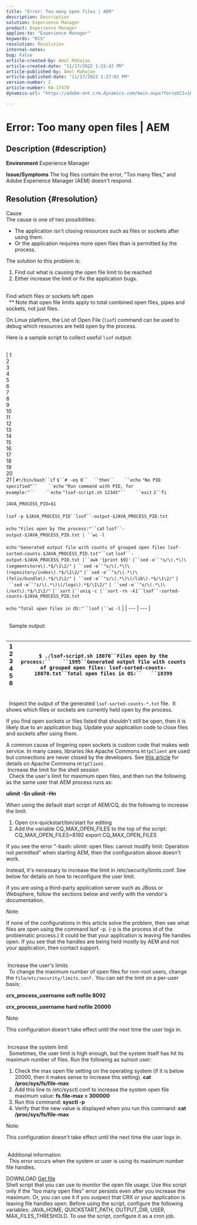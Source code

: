 ```yaml
---
title: "Error: Too many open files | AEM"
description: Description
solution: Experience Manager
product: Experience Manager
applies-to: "Experience Manager"
keywords: "KCS"
resolution: Resolution
internal-notes: 
bug: False
article-created-by: Amol Mahajan
article-created-date: "11/17/2022 1:15:42 PM"
article-published-by: Amol Mahajan
article-published-date: "11/17/2022 1:27:02 PM"
version-number: 2
article-number: KA-17470
dynamics-url: "https://adobe-ent.crm.dynamics.com/main.aspx?forceUCI=1&pagetype=entityrecord&etn=knowledgearticle&id=59202eea-7966-ed11-9562-6045bd0061cb"

---
```

# Error: Too many open files | AEM

## Description {#description}

<b>Environment</b>
Experience Manager


<b>Issue/Symptoms</b>
The log files contain the error, "Too many files," and Adobe Experience Manager (AEM) doesn't respond.




## Resolution {#resolution}

Cause<br>
The cause is one of two possibilities:

- The application isn't closing resources such as files or sockets after using them.
- Or the application requires more open files than is permitted by the process.


The solution to this problem is:

1. Find out what is causing the open file limit to be reached
2. Either increase the limit or fix the application bugs.

<br>Find which files or sockets left open<br> 
\*\* Note that open file limits apply to total combined open files, pipes and sockets, not just files.

On Linux platform, the List of Open File (`lsof`) command can be used to debug which resources are held open by the process.

Here is a sample script to collect useful `lsof` output:
<br> <br>

| 1<br>2<br>3<br>4<br>5<br>6<br>7<br>8<br>9<br>10<br>11<br>12<br>13<br>14<br>15<br>16<br>17<br>18<br>19<br>20<br>21 | `#!/bin/bash``if` `$``# -eq 0``  ``then``    ``echo` `"No PID specified"``    ``echo` `"Run command with PID, for example:"``    ``echo` `"lsof-script.sh 12345"``    ``exit` `2``fi`<br> <br>`JAVA_PROCESS_PID=$1`<br> <br>`lsof` `-p $JAVA_PROCESS_PID``lsof``-output-$JAVA_PROCESS_PID.txt`<br> <br>`echo` `"Files open by the process:"``cat` `lsof``-output-$JAVA_PROCESS_PID.txt | ``wc` `-l`<br> <br>`echo` `"Generated output file with counts of grouped open files lsof-sorted-counts-$JAVA_PROCESS_PID.txt"``cat` `lsof``-output-$JAVA_PROCESS_PID.txt |``awk` `'{print $9}'` `|``sed` `-e``"s/\(.*\)\(segmentstore\).*$/\1\2/"` `| ``sed` `-e``"s/\(.*\)\(repository/index\).*$/\1\2/"` `|``sed` `-e``"s/\(.*\)\(felix/bundle\).*$/\1\2/"` `| ``sed` `-e``"s/\(.*\)\(/lib\).*$/\1\2/"` `| ``sed` `-e``"s/\(.*\)\(/logs\).*$/\1\2/"` `| ``sed` `-e``"s/\(.*\)\(/ext\).*$/\1\2/"` `|``sort` `|``uniq` `-c |``sort` `-rn -k1``lsof``-sorted-counts-$JAVA_PROCESS_PID.txt`<br> <br>`echo` `"Total open files in OS:"``lsof` `|``wc` `-l` |
| --- | --- |

<br> 
Sample output:
<br> <br>

| 1<br>2<br>3<br>4<br>5<br>6 | `$ ./lsof-script.sh 18070``Files open by the process:``    ``1995``Generated output file with counts of grouped open files: lsof-sorted-counts-18070.txt``Total open files in OS:``   ``18399` |
| --- | --- |

<br> 
Inspect the output of the generated `lsof-sorted-counts-*.txt` file.  It shows which files or sockets are currently held open by the process.

If you find open sockets or files listed that shouldn't still be open, then it is likely due to an application bug. Update your application code to close files and sockets after using them.

A common cause of lingering open sockets is custom code that makes web service. In many cases, libraries like Apache Commons `HttpClient` are used but connections are never closed by the developers. See [this article](https://stackoverflow.com/questions/43454514/proper-usage-of-apache-httpclient-and-when-to-close-it) for details on Apache Commons `HttpClient`.
<br> Increase the limit for the shell session<br> 
Check the user's limit for maximum open files, and then run the following as the same user that AEM process runs as:

<b>ulimit -Sn ulimit -Hn</b>

When using the default start script of AEM/CQ, do the following to increase the limit:

1. Open crx-quickstart/bin/start for editing
2. Add the variable CQ_MAX_OPEN_FILES to the top of the script:
    CQ_MAX_OPEN_FILES=8192 export CQ_MAX_OPEN_FILES


If you see the error "-bash: ulimit: open files: cannot modify limit: Operation not permitted" when starting AEM, then the configuration above doesn't work.

Instead, it's necessary to increase the limit in /etc/security/limits.conf. See below for details on how to reconfigure the user limit.

If you are using a third-party application server such as JBoss or Websphere, follow the sections below and verify with the vendor's documentation.

Note:

If none of the configurations in this article solve the problem, then see what files are open using the command lsof -p. (-p is the process id of the problematic process.) It could be that your application is leaving file handles open. If you see that the handles are being held mostly by AEM and not your application, then contact support.


<br> Increase the user's limits<br> 
To change the maximum number of open files for non-root users, change the `file/etc/security/limits.conf.` You can set the limit on a per-user basis:

<b>crx_process_username soft nofile 8092</b>

<b>crx_process_username hard nofile 20000</b>

Note:

This configuration doesn't take effect until the next time the user logs in.


<br> Increase the system limit<br> 
Sometimes, the user limit is high enough, but the system itself has hit its maximum number of files. Run the following as su/root user:

1. Check the max open file setting on the operating system (if it is below 20000, then it makes sense to increase this setting).
    <b>cat /proc/sys/fs/file-max</b>
2. Add this line to /etc/sysctl.conf to increase the system open file maximum value:
    <b>fs.file-max = 300000</b>
3. Run this command:
    <b>sysctl -p</b>
4. Verify that the new value is displayed when you run this command:
    <b>cat /proc/sys/fs/file-max</b>


Note:

This configuration doesn't take effect until the next time the user logs in.


<br> Additional information<br> 
This error occurs when the system or user is using its maximum number file handles.

DOWNLOAD
[Get file](https://helpx.adobe.com/content/dam/help/en/experience-manager/kb/TooManyOpenFiles/jcr:content/main-pars/kb_download/check_open_files.sh "check_open_files.sh") <br>Shell script that you can use to monitor the open file usage. Use this script only if the "too many open files" error persists even after you increase the maximum. Or, you can use it if you suspect that CRX or your application is leaving file handles open. Before using the script, configure the following variables: JAVA_HOME, QUICKSTART_PATH, OUTPUT_DIR, USER, MAX_FILES_THRESHOLD. To use the script, configure it as a cron job.